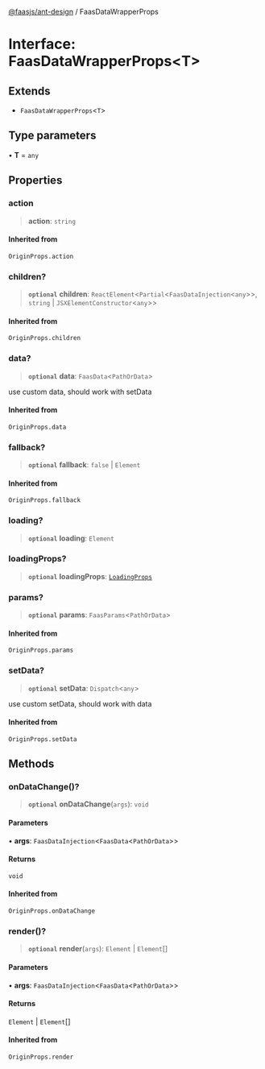 [@faasjs/ant-design](../README.md) / FaasDataWrapperProps

# Interface: FaasDataWrapperProps\<T\>

## Extends

- `FaasDataWrapperProps`\<`T`\>

## Type parameters

• **T** = `any`

## Properties

### action

> **action**: `string`

#### Inherited from

`OriginProps.action`

### children?

> **`optional`** **children**: `ReactElement`\<`Partial`\<`FaasDataInjection`\<`any`\>\>, `string` \| `JSXElementConstructor`\<`any`\>\>

#### Inherited from

`OriginProps.children`

### data?

> **`optional`** **data**: `FaasData`\<`PathOrData`\>

use custom data, should work with setData

#### Inherited from

`OriginProps.data`

### fallback?

> **`optional`** **fallback**: `false` \| `Element`

#### Inherited from

`OriginProps.fallback`

### loading?

> **`optional`** **loading**: `Element`

### loadingProps?

> **`optional`** **loadingProps**: [`LoadingProps`](../type-aliases/LoadingProps.md)

### params?

> **`optional`** **params**: `FaasParams`\<`PathOrData`\>

#### Inherited from

`OriginProps.params`

### setData?

> **`optional`** **setData**: `Dispatch`\<`any`\>

use custom setData, should work with data

#### Inherited from

`OriginProps.setData`

## Methods

### onDataChange()?

> **`optional`** **onDataChange**(`args`): `void`

#### Parameters

• **args**: `FaasDataInjection`\<`FaasData`\<`PathOrData`\>\>

#### Returns

`void`

#### Inherited from

`OriginProps.onDataChange`

### render()?

> **`optional`** **render**(`args`): `Element` \| `Element`[]

#### Parameters

• **args**: `FaasDataInjection`\<`FaasData`\<`PathOrData`\>\>

#### Returns

`Element` \| `Element`[]

#### Inherited from

`OriginProps.render`
